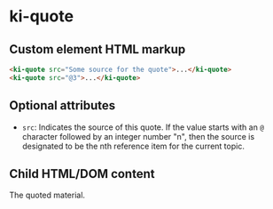 # ki-quote

## Custom element HTML markup

```html
<ki-quote src="Some source for the quote">...</ki-quote>
<ki-quote src="@3">...</ki-quote>
```

## Optional attributes

- `src`: Indicates the source of this quote. If the value starts with an `@` character followed by an integer number "n", then the source is designated to be the nth reference item for the current topic.

## Child HTML/DOM content

The quoted material.
